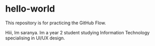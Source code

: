 # hello-world
This repository is for practicing the GitHub Flow.


Hiii, Im saranya. Im a year 2 student studying Information Technology specialising in UI/UX design.
